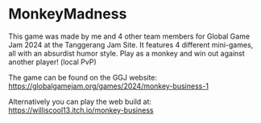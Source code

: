 # MonkeyMadness
This game was made by me and 4 other team members for Global Game Jam 2024 at the Tanggerang Jam Site.
It features 4 different mini-games, all with an absurdist humor style. 
Play as a monkey and win out against another player! (local PvP)

The game can be found on the GGJ website: https://globalgamejam.org/games/2024/monkey-business-1

Alternatively you can play the web build at: https://williscool13.itch.io/monkey-business
